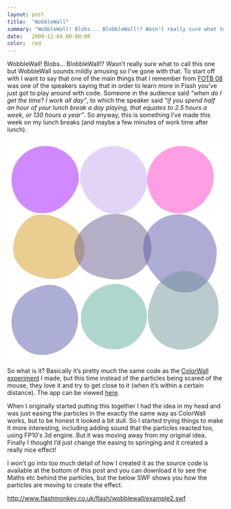```yaml
---
layout: post
title:  "WobbleWall"
summary: "WobbleWall! Blobs... BlobbleWall!? Wasn't really sure what to call this one but WobbleWall sounds mildly amusing so I've gone with that"
date:   2009-12-04 00:00:00
color:  red
---
```


WobbleWall! Blobs… BlobbleWall!? Wasn’t really sure what to call this one but WobbleWall sounds mildly amusing so I’ve gone with that. To start off with I want to say that one of the main things that I remember from [FOTB 08](http://www.flashonthebeach.com/) was one of the speakers saying that in order to learn more in Flash you’ve just got to play around with code. Someone in the audience said *“when do I get the time? I work all day”*, to which the speaker said *“if you spend half an hour of your lunch break a day playing, that equates to 2.5 hours a week, or 130 hours a year”*. So anyway, this is something I’ve made this week on my lunch breaks (and maybe a few minutes of work time after lunch).

![Screenshot of experiment](/images/wobblewall/screenshot.png)

So what is it? Basically it’s pretty much the same code as the [ColorWall experiment](http://flashmonkey.co.uk/flash/colorwall/) I made, but this time instead of the particles being scared of the mouse, they love it and try to get close to it (when it’s within a certain distance). The app can be viewed [here](http://flashmonkey.co.uk/flash/wobblewall/).

When I originally started putting this together I had the idea in my head and was just easing the particles in the exactly the same way as ColorWall works, but to be honest it looked a bit dull. So I started trying things to make it more interesting, including adding sound that the particles reacted too, using FP10′s 3d engine. But it was moving away from my original idea. Finally I thought I’d just change the easing to springing and it created a really nice effect!

I won’t go into too much detail of how I created it as the source code is available at the bottom of this post and you can download it to see the Maths etc behind the particles, but the below SWF shows you how the particles are moving to create the effect.

http://www.flashmonkey.co.uk/flash/wobblewall/example2.swf
